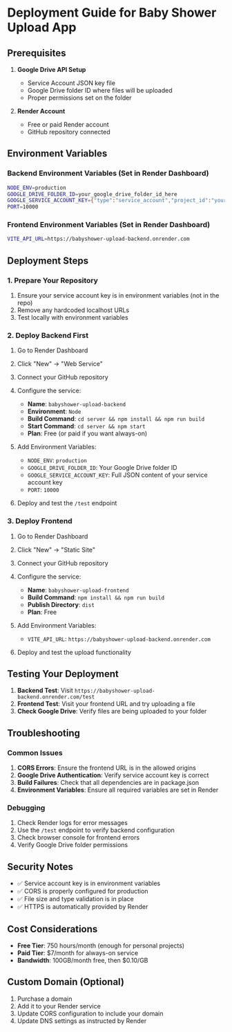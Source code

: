 # Deployment Guide for Baby Shower Upload App

## Prerequisites

1. **Google Drive API Setup**
   - Service Account JSON key file
   - Google Drive folder ID where files will be uploaded
   - Proper permissions set on the folder

2. **Render Account**
   - Free or paid Render account
   - GitHub repository connected

## Environment Variables

### Backend Environment Variables (Set in Render Dashboard)

```bash
NODE_ENV=production
GOOGLE_DRIVE_FOLDER_ID=your_google_drive_folder_id_here
GOOGLE_SERVICE_ACCOUNT_KEY={"type":"service_account","project_id":"your-project-id",...}
PORT=10000
```

### Frontend Environment Variables (Set in Render Dashboard)

```bash
VITE_API_URL=https://babyshower-upload-backend.onrender.com
```

## Deployment Steps

### 1. Prepare Your Repository

1. Ensure your service account key is in environment variables (not in the repo)
2. Remove any hardcoded localhost URLs
3. Test locally with environment variables

### 2. Deploy Backend First

1. Go to Render Dashboard
2. Click "New" → "Web Service"
3. Connect your GitHub repository
4. Configure the service:
   - **Name**: `babyshower-upload-backend`
   - **Environment**: `Node`
   - **Build Command**: `cd server && npm install && npm run build`
   - **Start Command**: `cd server && npm start`
   - **Plan**: Free (or paid if you want always-on)

5. Add Environment Variables:
   - `NODE_ENV`: `production`
   - `GOOGLE_DRIVE_FOLDER_ID`: Your Google Drive folder ID
   - `GOOGLE_SERVICE_ACCOUNT_KEY`: Full JSON content of your service account key
   - `PORT`: `10000`

6. Deploy and test the `/test` endpoint

### 3. Deploy Frontend

1. Go to Render Dashboard
2. Click "New" → "Static Site"
3. Connect your GitHub repository
4. Configure the service:
   - **Name**: `babyshower-upload-frontend`
   - **Build Command**: `npm install && npm run build`
   - **Publish Directory**: `dist`
   - **Plan**: Free

5. Add Environment Variables:
   - `VITE_API_URL`: `https://babyshower-upload-backend.onrender.com`

6. Deploy and test the upload functionality

## Testing Your Deployment

1. **Backend Test**: Visit `https://babyshower-upload-backend.onrender.com/test`
2. **Frontend Test**: Visit your frontend URL and try uploading a file
3. **Check Google Drive**: Verify files are being uploaded to your folder

## Troubleshooting

### Common Issues

1. **CORS Errors**: Ensure the frontend URL is in the allowed origins
2. **Google Drive Authentication**: Verify service account key is correct
3. **Build Failures**: Check that all dependencies are in package.json
4. **Environment Variables**: Ensure all required variables are set in Render

### Debugging

1. Check Render logs for error messages
2. Use the `/test` endpoint to verify backend configuration
3. Check browser console for frontend errors
4. Verify Google Drive folder permissions

## Security Notes

- ✅ Service account key is in environment variables
- ✅ CORS is properly configured for production
- ✅ File size and type validation is in place
- ✅ HTTPS is automatically provided by Render

## Cost Considerations

- **Free Tier**: 750 hours/month (enough for personal projects)
- **Paid Tier**: $7/month for always-on service
- **Bandwidth**: 100GB/month free, then $0.10/GB

## Custom Domain (Optional)

1. Purchase a domain
2. Add it to your Render service
3. Update CORS configuration to include your domain
4. Update DNS settings as instructed by Render 